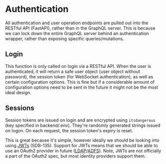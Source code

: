 # Authentication

All authentication and user operation endpoints are pulled out into the RESTful API (FastAPI), rather than in the GraphQL server. This is because we can lock down the entire GraphQL server behind an authentication wrapper, rather than exposing specific queries/mutations.

## Login

This function is only called on login via a RESTful API. When the user is authenticated, it will return a safe user object (user object without password), the session token (for WebSocket authentication), as well as certain configuration options. This is fine but if a considerable amount of configuration options need to be sent in the future it might not be the most ideal design.

## Sessions

Session tokens are issued on login and are encrypted using `itsdangerous` (key specified in backend/.env). They're randomly generated strings issued on logon. On each request, the session token's expiry is reset.
  
This is great because it's simple, however ideally we should be looking into using [JWTs](https://jwt.io/introduction/) (SDB-135). Support for JWTs means that we should be able to use an OAuth2 provider in future ([LDAP](https://ldap.com/)/[ADFS](https://docs.microsoft.com/en-us/windows-server/identity/ad-fs/ad-fs-overview)). Note, JWTs are not officially a part of the OAuth2 spec, but most identity providers support them.
